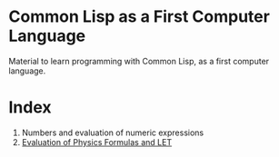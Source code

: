 # Common Lisp as a First Computer Language

Material to learn programming with Common Lisp, as a first computer
language.

# Index

  1. Numbers and evaluation of numeric expressions
  2. [Evaluation of Physics Formulas and LET](./let-physics-formulas.md)
